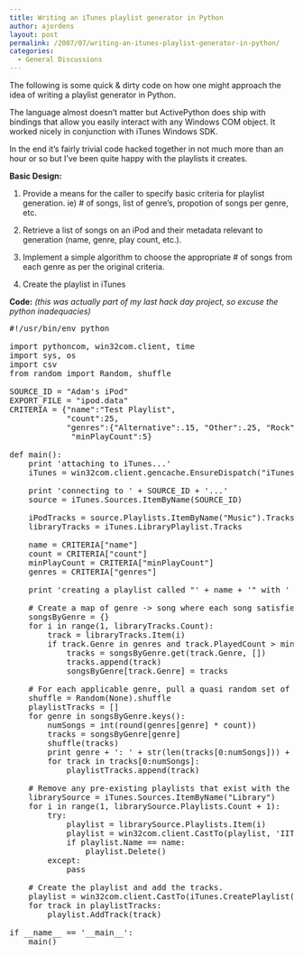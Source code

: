 ```yaml
---
title: Writing an iTunes playlist generator in Python
author: ajordens
layout: post
permalink: /2007/07/writing-an-itunes-playlist-generator-in-python/
categories:
  - General Discussions
---
```

The following is some quick & dirty code on how one might approach the idea of writing a playlist generator in Python. 

The language almost doesn&#8217;t matter but ActivePython does ship with bindings that allow you easily interact with any Windows COM object. It worked nicely in conjunction with iTunes Windows SDK.

In the end it&#8217;s fairly trivial code hacked together in not much more than an hour or so but I&#8217;ve been quite happy with the playlists it creates.

**Basic Design:**

1) Provide a means for the caller to specify basic criteria for playlist generation. ie) # of songs, list of genre&#8217;s, propotion of songs per genre, etc. 

2) Retrieve a list of songs on an iPod and their metadata relevant to generation (name, genre, play count, etc.).

3) Implement a simple algorithm to choose the appropriate # of songs from each genre as per the original criteria.

4) Create the playlist in iTunes

**Code:** *(this was actually part of my last hack day project, so excuse the python inadequacies)*

<pre>#!/usr/bin/env python

import pythoncom, win32com.client, time
import sys, os
import csv
from random import Random, shuffle

SOURCE_ID = "Adam's iPod"
EXPORT_FILE = "ipod.data"
CRITERIA = {"name":"Test Playlist", 
            "count":25, 
            "genres":{"Alternative":.15, "Other":.25, "Rock":.60}, 
             "minPlayCount":5}

def main():
    print 'attaching to iTunes...'
    iTunes = win32com.client.gencache.EnsureDispatch("iTunes.Application")
    
    print 'connecting to ' + SOURCE_ID + '...'
    source = iTunes.Sources.ItemByName(SOURCE_ID)
    
    iPodTracks = source.Playlists.ItemByName("Music").Tracks
    libraryTracks = iTunes.LibraryPlaylist.Tracks
    
    name = CRITERIA["name"]
    count = CRITERIA["count"]
    minPlayCount = CRITERIA["minPlayCount"]
    genres = CRITERIA["genres"]

    print 'creating a playlist called "' + name + '" with ' + str(count) + ' songs'
    
    # Create a map of genre -> song where each song satisfies the minPlayCount criteria
    songsByGenre = {}
    for i in range(1, libraryTracks.Count):
        track = libraryTracks.Item(i)        
        if track.Genre in genres and track.PlayedCount > minPlayCount:
            tracks = songsByGenre.get(track.Genre, [])
            tracks.append(track)
            songsByGenre[track.Genre] = tracks

    # For each applicable genre, pull a quasi random set of tracks
    shuffle = Random(None).shuffle
    playlistTracks = []
    for genre in songsByGenre.keys():
        numSongs = int(round(genres[genre] * count))
        tracks = songsByGenre[genre]
        shuffle(tracks)
        print genre + ': ' + str(len(tracks[0:numSongs])) + ' songs'
        for track in tracks[0:numSongs]:
            playlistTracks.append(track)
            
    # Remove any pre-existing playlists that exist with the same name
    librarySource = iTunes.Sources.ItemByName("Library")
    for i in range(1, librarySource.Playlists.Count + 1):
        try:
            playlist = librarySource.Playlists.Item(i)
            playlist = win32com.client.CastTo(playlist, 'IITLibraryPlaylist')
            if playlist.Name == name:
                playlist.Delete()
        except:
            pass
        
    # Create the playlist and add the tracks.
    playlist = win32com.client.CastTo(iTunes.CreatePlaylist(name), 'IITLibraryPlaylist')    
    for track in playlistTracks:        
        playlist.AddTrack(track)
    
if __name__ == '__main__':
    main()
</pre>